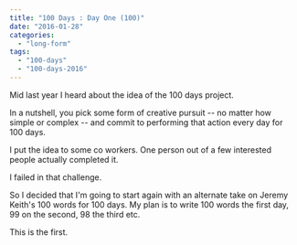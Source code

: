 ```yaml
---
title: "100 Days : Day One (100)"
date: "2016-01-28"
categories: 
  - "long-form"
tags: 
  - "100-days"
  - "100-days-2016"
---
```


Mid last year I heard about the idea of the 100 days project.

In a nutshell, you pick some form of creative pursuit -- no matter how simple or complex -- and commit to performing that action every day for 100 days.

I put the idea to some co workers. One person out of a few interested people actually completed it.

I failed in that challenge.

So I decided that I'm going to start again with an alternate take on Jeremy Keith's 100 words for 100 days. My plan is to write 100 words the first day, 99 on the second, 98 the third etc.

This is the first.

